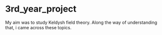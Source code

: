 # 3rd_year_project
My aim was to study Keldysh field theory. Along the way of understanding that, i came across these topics.
